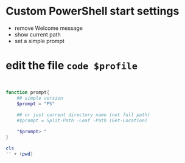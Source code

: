 Custom PowerShell start settings
=====
- remove Welcome message
- show current path
- set a simple prompt

# edit the file ` code $profile `
```powershell


function prompt{
    ## simple version
    $prompt = "PS"
    
    ## or just current directory name (not full path)
    #$prompt = Split-Path -Leaf -Path (Get-Location)

    "$prompt> "
}

cls
'' + (pwd)

```
